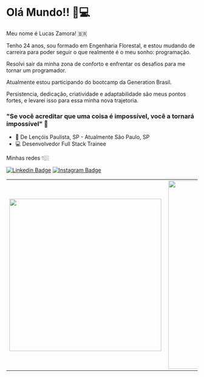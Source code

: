 # Olá Mundo!! 🖖💻

Meu nome é Lucas Zamora! 🇧🇷

Tenho 24 anos, sou formado em Engenharia Florestal, e estou mudando de carreira para poder seguir o que realmente é o meu sonho: programação.

Resolvi sair da minha zona de conforto e enfrentar os desafios para me tornar um programador.

Atualmente estou participando do bootcamp da Generation Brasil. 

Persistencia, dedicação, criatividade e adaptabilidade são meus pontos fortes, e levarei isso para essa minha nova trajetoria. 

### "Se você acreditar que uma coisa é impossível, você a tornará impossível" 🧠

- 📍 De Lençóis Paulista, SP - Atualmente São Paulo, SP
- 💻 Desenvolvedor Full Stack Trainee

Minhas redes 👇🏼

[![Linkedin Badge](https://img.shields.io/badge/-LinkedIn-blue?style=flat-square&logo=Linkedin&logoColor=white&link=https://www.linkedin.com/in/lucas-zamora-2b3a34180/)](https://www.linkedin.com/in/lucas-zamora-2b3a34180/)
[![Instagram Badge](https://img.shields.io/badge/-Instagram-violet?style=flat-square&logo=Instagram&logoColor=white&link=https://www.instagram.com/llucas.z/)](https://www.instagram.com/llucas.z/) 


<center>
<table>
    <tr>
        <td><img width="400px" align="left" src="https://github-readme-stats.vercel.app/api/top-langs/?username=Lucas-Zamora&hide=html&layout=compact&theme=buefy" /></td>
        <td><img width="495px" align="left" src="https://github-readme-stats.vercel.app/api?username=Lucas-Zamora&theme=buefy"/></td>
    </tr>   
</table>
</center>  
